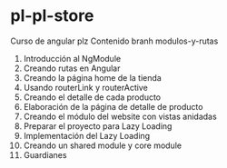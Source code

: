 # pl-pl-store
Curso de angular plz
Contenido branh modulos-y-rutas
  1. Introducción al NgModule
  2. Creando rutas en Angular
  3. Creando la página home de la tienda
  4. Usando routerLink y routerActive
  5. Creando el detalle de cada producto
  6. Elaboración de la página de detalle de producto
  7. Creando el módulo del website con vistas anidadas
  8. Preparar el proyecto para Lazy Loading
  9. Implementación del Lazy Loading
  10. Creando un shared module y core module
  11. Guardianes
